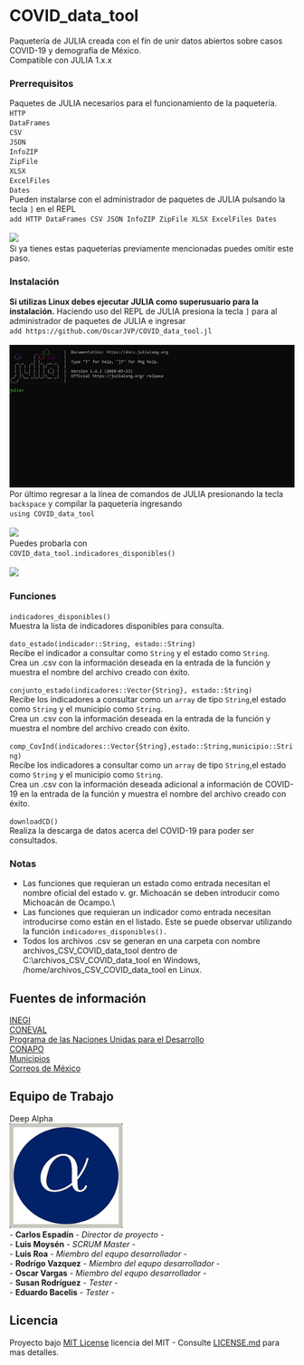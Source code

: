 # COVID_data_tool
Paquetería de JULIA creada con el fín de unir datos abiertos sobre casos COVID-19 y demografía de México.\
Compatible con JULIA 1.x.x

### Prerrequisitos
Paquetes de JULIA necesarios para el funcionamiento de la paquetería.\
    `HTTP`\
    `DataFrames`\
    `CSV`\
    `JSON`\
    `InfoZIP`\
    `ZipFile`\
    `XLSX`\
    `ExcelFiles`\
    `Dates`\
Pueden instalarse con el administrador de paquetes de JULIA pulsando la tecla `]` en el REPL\
    `add HTTP DataFrames CSV JSON InfoZIP ZipFile XLSX ExcelFiles Dates`\
    \
    ![](images/prerequisitos.GIF)
    \
Si ya tienes estas paqueterías previamente mencionadas puedes omitir este paso.

### Instalación
**Si utilizas Linux debes ejecutar JULIA como superusuario para la instalación.**
Haciendo uso del REPL de JULIA presiona la tecla `]` para al administrador de paquetes de JULIA e ingresar\
    `add https://github.com/OscarJVP/COVID_data_tool.jl`\
    \
    ![](images/instalacion_1.GIF)
    \
Por último regresar a la línea de comandos de JULIA presionando la tecla `backspace` y compilar la paquetería ingresando\
    `using COVID_data_tool`\
    \
    ![](images/instalacion_2.gif)
    \
Puedes probarla con\
    `COVID_data_tool.indicadores_disponibles()`\
    \
    ![](images/instalacion_4.GIF)


### Funciones
`indicadores_disponibles()`\
Muestra la lista de indicadores disponibles para consulta.


`dato_estado(indicador::String, estado::String)`\
Recibe el indicador a consultar como `String` y el estado como `String`.\
Crea un .csv con la información deseada en la entrada de la función y muestra el nombre del archivo creado con éxito.


`conjunto_estado(indicadores::Vector{String}, estado::String)`\
Recibe los indicadores a consultar como un `array` de tipo `String`,el estado como `String` y el municipio como `String`.\
Crea un .csv con la información deseada en la entrada de la función y muestra el nombre del archivo creado con éxito.


`comp_CovInd(indicadores::Vector{String},estado::String,municipio::String)`\
Recibe los indicadores a consultar como un `array` de tipo `String`,el estado como `String` y el municipio como `String`.\
Crea un .csv con la información deseada adicional a información de COVID-19 en la entrada de la función y muestra el nombre del archivo creado con éxito.


`downloadCD()`\
Realiza la descarga de datos acerca del COVID-19 para poder ser consultados.


### Notas
* Las funciones que requieran un estado como entrada necesitan el nombre oficial del estado v. gr. Michoacán se deben introducir como Michoacán de Ocampo.\
* Las funciones que requieran un indicador como entrada necesitan introducirse como están en el listado. Este se puede observar utilizando la función `indicadores_disponibles().`
* Todos los archivos .csv se generan en una carpeta con nombre archivos_CSV_COVID_data_tool dentro de C:\\archivos_CSV_COVID_data_tool en Windows, /home/archivos_CSV_COVID_data_tool en Linux.

## Fuentes de información
<a href="https://www.inegi.org.mx/" target="_blank">INEGI</a>\
<a href="https://www.coneval.org.mx/Paginas/principal.aspx" target="_blank">CONEVAL</a>\
<a href="https://www.mx.undp.org/content/mexico/es/home.html" target="_blank">Programa de las Naciones Unidas para el Desarrollo</a>\
<a href="https://www.gob.mx/conapo" target="_blank">CONAPO</a>\
<a href="http://www.municipios.mx/" target="_blank">Municipios</a>\
<a href="https://www.gob.mx/correosdemexico" target="_blank">Correos de México</a>

## Equipo de Trabajo
Deep Alpha\
<img src="images/deep_alpha.jpg" width="200">\
    - **Carlos Espadín** - *Director de proyecto* -\
    - **Luis Moysén** - *SCRUM Master* -\
    - **Luis Roa** - *Miembro del equpo desarrollador* -\
    - **Rodrígo Vazquez** - *Miembro del equpo desarrollador* -\
    - **Oscar Vargas** - *Miembro del equpo desarrollador* -\
    - **Susan Rodríguez** - *Tester* -\
    - **Eduardo Bacelis** - *Tester* -

## Licencia
Proyecto bajo [MIT License](LICENSE.md) licencia del MIT - Consulte [LICENSE.md](LICENSE.md) para mas detalles.
